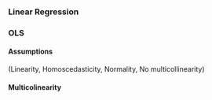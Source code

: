 

### Linear Regression

### OLS

#### Assumptions
(Linearity, Homoscedasticity, Normality, No multicollinearity)

#### Multicolinearity
